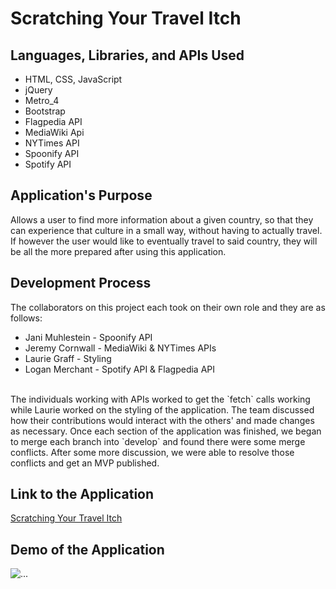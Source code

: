 # Scratching Your Travel Itch

## Languages, Libraries, and APIs Used
* HTML, CSS, JavaScript
* jQuery
* Metro_4
* Bootstrap
* Flagpedia API
* MediaWiki Api
* NYTimes API
* Spoonify API
* Spotify API

## Application's Purpose
Allows a user to find more information about a given country, so that they can experience that culture in a small way, without having to actually travel. If however the user would like to eventually travel to said country, they will be all the more prepared after using this application.

## Development Process
The collaborators on this project each took on their own role and they are as follows:
* Jani Muhlestein - Spoonify API
* Jeremy Cornwall - MediaWiki & NYTimes APIs
* Laurie Graff - Styling
* Logan Merchant - Spotify API & Flagpedia API
</br>
The individuals working with APIs worked to get the `fetch` calls working while Laurie worked on the styling of the application. The team discussed how their contributions would interact with the others' and made changes as necessary. Once each section of the application was finished, we began to merge each branch into `develop` and found there were some merge conflicts. After some more discussion, we were able to resolve those conflicts and get an MVP published.

## Link to the Application
[Scratching Your Travel Itch](https://loganmerchant.github.io/scratching-your-travel-itch/)

## Demo of the Application
![...](...)